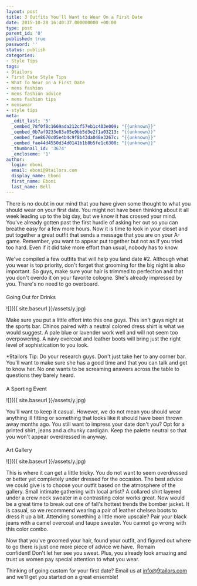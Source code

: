 ```yaml
---
layout: post
title: 3 Outfits You'll Want to Wear On a First Date
date: 2015-10-28 16:40:37.000000000 +00:00
type: post
parent_id: '0'
published: true
password: ''
status: publish
categories:
- Style Tips
tags:
- 9tailors
- First Date Style Tips
- What To Wear on a First Date
- mens fashion
- mens fashion advice
- mens fashion tips
- menswear
- style tips
meta:
  _edit_last: '5'
  _oembed_78f0f8c1669ada212cf57eb1c403e009: "{{unknown}}"
  _oembed_0b7af9233e83a05e9bb5d3e2f1a03213: "{{unknown}}"
  _oembed_fae8670c05e4b4c9f8b43da048e3267c: "{{unknown}}"
  _oembed_fae44d4550d34d0141b1b8b5fe1c6300: "{{unknown}}"
  _thumbnail_id: '3674'
  _encloseme: '1'
author:
  login: eboni
  email: eboni@9tailors.com
  display_name: Eboni
  first_name: Eboni
  last_name: Bell
---
```

There is no doubt in our mind that you have given some thought to what you should wear on your first date. You might not have been thinking about it all week leading up to the big day, but we know it has crossed your mind. You've already gotten past the first hurdle of asking her out so you can breathe easy for a few more hours. Now it is time to look in your closet and put together a great outfit that sends a message that you are on your A-game. Remember, you want to appear put together but not as if you tried too hard. Even if it did take more effort than usual, nobody has to know.

We've compiled a few outfits that will help you land date #2. Although what you wear is top priority, don't forget that grooming for the big night is also important. So guys, make sure your hair is trimmed to perfection and that you don't overdo it on your favorite cologne. She's already impressed by you. There's no need to go overboard.

####   
Going Out for Drinks

![]({{ site.baseurl }}/assets/y.jpg)

Make sure you put a little effort into this one guys. This isn't guys night at the sports bar. Chinos paired with a neutral colored dress shirt is what we would suggest. A pale blue or lavender work well and will not seem too overpowering. A navy overcoat and leather boots will bring just the right level of sophistication to you look.

*9tailors Tip: Do your research guys. Don't just take her to any corner bar. You'll want to make sure she has a good time and that you can talk and get to know her. No one wants to be screaming answers across the table to questions they barely heard.

####   
A Sporting Event

![]({{ site.baseurl }}/assets/y.jpg)

You'll want to keep it casual. However, we do not mean you should wear anything ill fitting or something that looks like it should have been thrown away months ago. You still want to impress your date don't you? Opt for a printed shirt, jeans and a chunky cardigan. Keep the palette neutral so that you won't appear overdressed in anyway.

####   
Art Gallery  

![]({{ site.baseurl }}/assets/y.jpg)

This is where it can get a little tricky. You do not want to seem overdressed or better yet completely under dressed for the occasion. The best advice we could give is to choose your outfit based on the atmosphere of the gallery. Small intimate gathering with local artist? A collared shirt layered under a crew neck sweater in a contrasting color works great. Now would be a great time to break out one of fall's hottest trends the bomber jacket. It is casual, so we recommend wearing a pair of leather chelsea boots to dress it up a bit. Attending something a little more upscale? Pair your black jeans with a camel overcoat and taupe sweater. You cannot go wrong with this color combo.

Now that you've groomed your hair, found your outfit, and figured out where to go there is just one more piece of advice we have.  Remain confident! Don't let her see you sweat. Plus, you already look amazing and trust us women pay special attention to what you wear.

Thinking of going custom for your first date? Email us at info@9tailors.com and we'll get you started on a great ensemble!